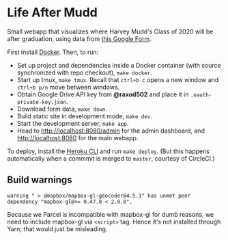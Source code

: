 # Life After Mudd

Small webapp that visualizes where Harvey Mudd's Class of 2020 will be
after graduation, using data from [this Google
Form](https://forms.gle/PqEHTjpBDGBXfH4W8).

First install [Docker](https://www.docker.com/). Then, to run:
* Set up project and dependencies inside a Docker container (with
  source synchronized with repo checkout), `make docker`.
* Start up tmux, `make tmux`. Recall that `ctrl+b c` opens a new
  window and `ctrl+b p/n` move between windows.
* Obtain Google Drive API key from **@raxod502** and place it in
  `.oauth-private-key.json`.
* Download form data, `make down`.
* Build static site in development mode, `make dev`.
* Start the development server, `make app`.
* Head to <http://localhost:8080/admin> for the admin dashboard, and
  <http://localhost:8080> for the main webapp.

To deploy, install the [Heroku
CLI](https://devcenter.heroku.com/articles/heroku-cli) and run `make
deploy`. (But this happens automatically when a commmit is merged to
`master`, courtesy of CircleCI.)

## Build warnings

```
warning " > @mapbox/mapbox-gl-geocoder@4.5.1" has unmet peer dependency "mapbox-gl@>= 0.47.0 < 2.0.0".
```

Because we Parcel is incompatible with mapbox-gl for dumb reasons, we
need to include mapbox-gl via `<script>` tag. Hence it's not installed
through Yarn; that would just be misleading.
